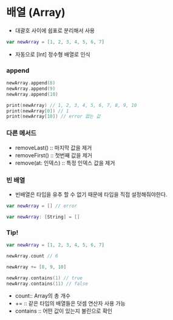 # 배열 (Array)
- 대괄호 사이에 쉽표로 분리해서 사용

```swift
var newArray = [1, 2, 3, 4, 5, 6, 7]
```
- 자동으로 [Int] 정수형 배열로 인식

### append
```swift
newArray.append(8)
newArray.append(9)
newArray.append(10)

print(newArray) // 1, 2, 3, 4, 5, 6, 7, 8, 9, 10
print(newArray[0]) // 1
print(newArray[10]) // error 없는 값 
```

### 다른 메서드

- removeLast() :: 마지막 값을 제거
- removeFirst() :: 첫번째 값을 제거 
- remove(at: 인덱스) :: 특정 인덱스 값을 제거

### 빈 배열
- 빈배열은 타입을 유추 할 수 없기 때문에 타입을 직접 설정해줘야한다.

```swift
var newArray = [] // error

var newArray: [String] = []
```

### Tip!
```swift
var newArray = [1, 2, 3, 4, 5, 6, 7]

newArray.count // 6

newArray += [8, 9, 10]

newArray.contains(1) // true
newArray.contains(11) // false
```
- count:: Array의 총 개수
- += :: 같은 타입의 배열들은 덧셈 연산자 사용 가능
- contains :: 어떤 값이 있는지 불린으로 확인
